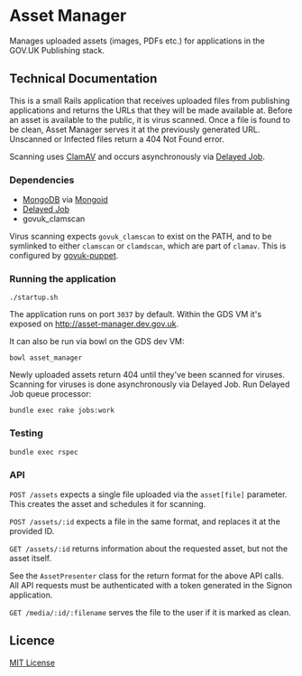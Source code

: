 # Asset Manager

Manages uploaded assets (images, PDFs etc.) for applications in the GOV.UK Publishing stack.

## Technical Documentation

This is a small Rails application that receives uploaded files from publishing applications and returns the URLs that they will be made available at. Before an asset is available to the public, it is virus scanned. Once a file is found to be clean, Asset Manager serves it at the previously generated URL. Unscanned or Infected files return a 404 Not Found error.

Scanning uses [ClamAV][clamav] and occurs asynchronously via [Delayed Job][delayed_job].

### Dependencies

- [MongoDB][mongodb] via [Mongoid][mongoid]
- [Delayed Job][delayed_job]
- govuk_clamscan

Virus scanning expects `govuk_clamscan` to exist on the PATH,
and to be symlinked to either `clamscan` or `clamdscan`, which are
part of `clamav`. This is configured by [govuk-puppet][govuk-puppet].

### Running the application

`./startup.sh`

The application runs on port `3037` by default. Within the GDS VM it's exposed on http://asset-manager.dev.gov.uk.

It can also be run via bowl on the GDS dev VM:

```
bowl asset_manager
```

Newly uploaded assets return 404 until they've been scanned for viruses. Scanning for viruses is done asynchronously via Delayed Job. Run Delayed Job queue processor:

```
bundle exec rake jobs:work
```

### Testing

`bundle exec rspec`

### API

`POST /assets` expects a single file uploaded via the `asset[file]` parameter. This creates the asset and schedules it for scanning.

`POST /assets/:id` expects a file in the same format, and replaces it at the provided ID.

`GET /assets/:id` returns information about the requested asset, but not the asset itself.

See the `AssetPresenter` class for the return format for the above API calls. All API requests must be authenticated with a token generated in the Signon application.

`GET /media/:id/:filename` serves the file to the user if it is marked as clean.

## Licence

[MIT License](LICENCE)

[clamav]:https://www.clamav.net/
[mongodb]:https://www.mongodb.org/
[mongoid]:https://github.com/mongodb/mongoid
[delayed_job]:https://github.com/collectiveidea/delayed_job
[govuk-puppet]:https://github.com/alphagov/govuk-puppet/blob/master/modules/clamav/manifests/package.pp
